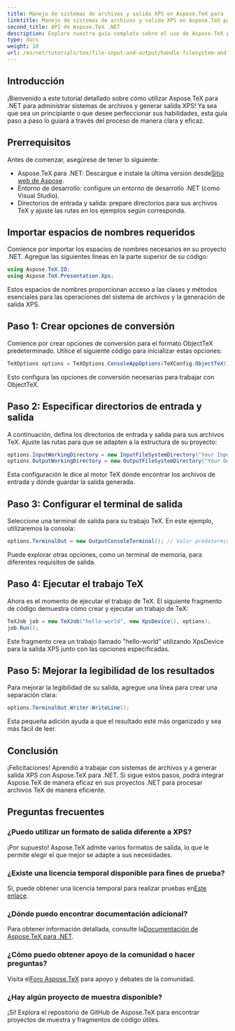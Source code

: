 ```yaml
---
title: Manejo de sistemas de archivos y salida XPS en Aspose.TeX para .NET
linktitle: Manejo de sistemas de archivos y salida XPS en Aspose.TeX para .NET
second_title: API de Aspose.TeX .NET
description: Explore nuestra guía completa sobre el uso de Aspose.TeX para .NET para manejar sistemas de archivos y generar salida XPS. Este tutorial paso a paso cubre todo, desde la configuración de su entorno hasta la ejecución de un trabajo TeX.
type: docs
weight: 10
url: /es/net/tutorials/tex/file-input-and-output/handle-filesystem-and-xps-output/
---
```

## Introducción

¡Bienvenido a este tutorial detallado sobre cómo utilizar Aspose.TeX para .NET para administrar sistemas de archivos y generar salida XPS! Ya sea que sea un principiante o que desee perfeccionar sus habilidades, esta guía paso a paso lo guiará a través del proceso de manera clara y eficaz.

## Prerrequisitos

Antes de comenzar, asegúrese de tener lo siguiente:

-  Aspose.TeX para .NET: Descargue e instale la última versión desde[Sitio web de Aspose](https://releases.aspose.com/tex/net/).
- Entorno de desarrollo: configure un entorno de desarrollo .NET (como Visual Studio).
- Directorios de entrada y salida: prepare directorios para sus archivos TeX y ajuste las rutas en los ejemplos según corresponda.

## Importar espacios de nombres requeridos

Comience por importar los espacios de nombres necesarios en su proyecto .NET. Agregue las siguientes líneas en la parte superior de su código:

```csharp
using Aspose.TeX.IO;
using Aspose.TeX.Presentation.Xps;
```

Estos espacios de nombres proporcionan acceso a las clases y métodos esenciales para las operaciones del sistema de archivos y la generación de salida XPS.

## Paso 1: Crear opciones de conversión

Comience por crear opciones de conversión para el formato ObjectTeX predeterminado. Utilice el siguiente código para inicializar estas opciones:

```csharp
TeXOptions options = TeXOptions.ConsoleAppOptions(TeXConfig.ObjectTeX());
```

Esto configura las opciones de conversión necesarias para trabajar con ObjectTeX.

## Paso 2: Especificar directorios de entrada y salida

A continuación, defina los directorios de entrada y salida para sus archivos TeX. Ajuste las rutas para que se adapten a la estructura de su proyecto:

```csharp
options.InputWorkingDirectory = new InputFileSystemDirectory("Your Input Directory");
options.OutputWorkingDirectory = new OutputFileSystemDirectory("Your Output Directory");
```

Esta configuración le dice al motor TeX dónde encontrar los archivos de entrada y dónde guardar la salida generada.

## Paso 3: Configurar el terminal de salida

Seleccione una terminal de salida para su trabajo TeX. En este ejemplo, utilizaremos la consola:

```csharp
options.TerminalOut = new OutputConsoleTerminal(); // Valor predeterminado. Asignación arbitraria.
```

Puede explorar otras opciones, como un terminal de memoria, para diferentes requisitos de salida.

## Paso 4: Ejecutar el trabajo TeX

Ahora es el momento de ejecutar el trabajo de TeX. El siguiente fragmento de código demuestra cómo crear y ejecutar un trabajo de TeX:

```csharp
TeXJob job = new TeXJob("hello-world", new XpsDevice(), options);
job.Run();
```

Este fragmento crea un trabajo llamado "hello-world" utilizando XpsDevice para la salida XPS junto con las opciones especificadas.

## Paso 5: Mejorar la legibilidad de los resultados

Para mejorar la legibilidad de su salida, agregue una línea para crear una separación clara:

```csharp
options.TerminalOut.Writer.WriteLine();
```

Esta pequeña adición ayuda a que el resultado esté más organizado y sea más fácil de leer.

## Conclusión

¡Felicitaciones! Aprendió a trabajar con sistemas de archivos y a generar salida XPS con Aspose.TeX para .NET. Si sigue estos pasos, podrá integrar Aspose.TeX de manera eficaz en sus proyectos .NET para procesar archivos TeX de manera eficiente.

## Preguntas frecuentes

### ¿Puedo utilizar un formato de salida diferente a XPS?

¡Por supuesto! Aspose.TeX admite varios formatos de salida, lo que le permite elegir el que mejor se adapte a sus necesidades.

### ¿Existe una licencia temporal disponible para fines de prueba?

 Sí, puede obtener una licencia temporal para realizar pruebas en[Este enlace](https://purchase.conholdate.com/temporary-license/).

### ¿Dónde puedo encontrar documentación adicional?

 Para obtener información detallada, consulte la[Documentación de Aspose.TeX para .NET](https://reference.aspose.com/tex/net/).

### ¿Cómo puedo obtener apoyo de la comunidad o hacer preguntas?

 Visita el[Foro Aspose.TeX](https://forum.aspose.com/c/tex/47) para apoyo y debates de la comunidad.

### ¿Hay algún proyecto de muestra disponible?

¡Sí! Explora el repositorio de GitHub de Aspose.TeX para encontrar proyectos de muestra y fragmentos de código útiles.
